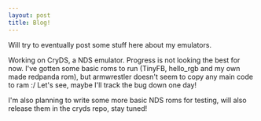 ```yaml
---
layout: post
title: Blog!
---
```


Will try to eventually post some stuff here about my emulators. 

Working on CryDS, a NDS emulator. Progress is not looking the best for now. I've gotten some basic roms to run (TinyFB, hello_rgb and my own made redpanda rom), but armwrestler doesn't seem to copy any main code to ram :/ Let's see, maybe I'll track the bug down one day!

I'm also planning to write some more basic NDS roms for testing, will also release them in the cryds repo, stay tuned!
